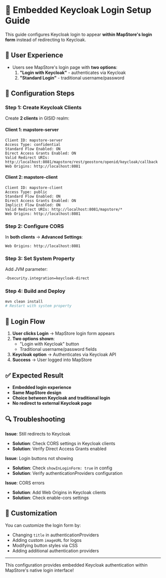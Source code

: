 # 🎯 Embedded Keycloak Login Setup Guide

This guide configures Keycloak login to appear **within MapStore's login form** instead of redirecting to Keycloak.

## 🎨 User Experience

- Users see MapStore's login page with **two options**:
  1. **"Login with Keycloak"** - authenticates via Keycloak
  2. **"Standard Login"** - traditional username/password

## 🔧 Configuration Steps

### Step 1: Create Keycloak Clients

Create **2 clients** in GISID realm:

#### Client 1: mapstore-server
```
Client ID: mapstore-server
Access Type: confidential
Standard Flow Enabled: ON
Direct Access Grants Enabled: ON
Valid Redirect URIs: http://localhost:8081/mapstore/rest/geostore/openid/keycloak/callback
Web Origins: http://localhost:8081
```

#### Client 2: mapstore-client  
```
Client ID: mapstore-client
Access Type: public
Standard Flow Enabled: ON
Direct Access Grants Enabled: ON
Implicit Flow Enabled: ON
Valid Redirect URIs: http://localhost:8081/mapstore/*
Web Origins: http://localhost:8081
```

### Step 2: Configure CORS

In **both clients** → **Advanced Settings**:
```
Web Origins: http://localhost:8081
```

### Step 3: Set System Property

Add JVM parameter:
```bash
-Dsecurity.integration=keycloak-direct
```

### Step 4: Build and Deploy

```bash
mvn clean install
# Restart with system property
```

## 🎯 Login Flow

1. **User clicks Login** → MapStore login form appears
2. **Two options shown**:
   - "Login with Keycloak" button
   - Traditional username/password fields
3. **Keycloak option** → Authenticates via Keycloak API
4. **Success** → User logged into MapStore

## ✅ Expected Result

- **Embedded login experience**
- **Same MapStore design**
- **Choice between Keycloak and traditional login**
- **No redirect to external Keycloak page**

## 🔍 Troubleshooting

**Issue**: Still redirects to Keycloak
- **Solution**: Check CORS settings in Keycloak clients
- **Solution**: Verify Direct Access Grants enabled

**Issue**: Login buttons not showing
- **Solution**: Check `showInLoginForm: true` in config
- **Solution**: Verify authenticationProviders configuration

**Issue**: CORS errors
- **Solution**: Add Web Origins in Keycloak clients
- **Solution**: Check enable-cors settings

## 🎨 Customization

You can customize the login form by:
- Changing `title` in authenticationProviders
- Adding custom `imageURL` for logos
- Modifying button styles via CSS
- Adding additional authentication providers

---

This configuration provides embedded Keycloak authentication within MapStore's native login interface! 